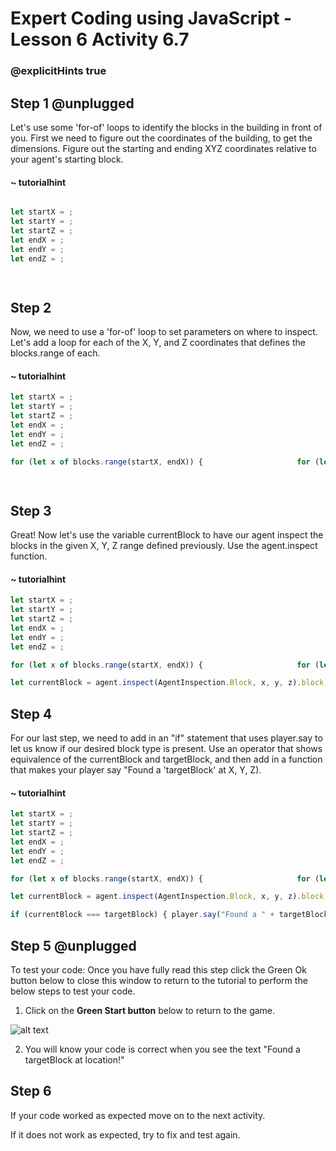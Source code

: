 # Expert Coding using JavaScript - Lesson 6 Activity 6.7

### @explicitHints true

  

## Step 1 @unplugged

  

Let's use	some 'for-of' loops to identify the blocks in the building in front of you. First we need to figure out the coordinates of the building, to get the dimensions. Figure out the starting and ending XYZ coordinates relative to your agent's starting block.

#### ~ tutorialhint

  

```javascript

let startX = ;
let startY = ; 
let startZ = ; 
let endX = ; 
let endY = ; 
let endZ = ; 

  

```


## Step 2

Now, we need to use a 'for-of' loop to set parameters on where to inspect. Let's add a loop for each of the X, Y, and Z coordinates that defines the blocks.range of each.


  

#### ~ tutorialhint

  

```javascript
let startX = ;
let startY = ; 
let startZ = ; 
let endX = ; 
let endY = ; 
let endZ = ; 

for (let x of blocks.range(startX, endX)) { 			 		for (let y of blocks.range(startY, endY)) { 	for (let z of blocks.range(startZ, endZ)) {

  

```

  

## Step 3

Great! Now let's use the variable currentBlock to have our agent inspect the blocks in the given X, Y, Z range defined previously. Use the agent.inspect function.



#### ~ tutorialhint


```javascript
let startX = ;
let startY = ; 
let startZ = ; 
let endX = ; 
let endY = ; 
let endZ = ; 

for (let x of blocks.range(startX, endX)) { 			 		for (let y of blocks.range(startY, endY)) { 	for (let z of blocks.range(startZ, endZ)) {

let currentBlock = agent.inspect(AgentInspection.Block, x, y, z).block;  

```

  
  

## Step 4

For our last step, we need to add in an "if" statement that uses player.say to let us know if our desired block type is present. Use an operator that shows equivalence of the currentBlock and targetBlock, and then add in a function that makes your player say "Found a 'targetBlock' at X, Y, Z).


#### ~ tutorialhint
  

```javascript
let startX = ;
let startY = ; 
let startZ = ; 
let endX = ; 
let endY = ; 
let endZ = ; 

for (let x of blocks.range(startX, endX)) { 			 		for (let y of blocks.range(startY, endY)) { 	for (let z of blocks.range(startZ, endZ)) {

let currentBlock = agent.inspect(AgentInspection.Block, x, y, z).block;  

if (currentBlock === targetBlock) { player.say("Found a " + targetBlock + " block at X: " + x + " Y: " + y + " Z: " + z); } } } }

```

  
  

## Step 5 @unplugged

To test your code:
Once you have fully read this step click the Green Ok button below to close this window to return to the tutorial to perform the below steps to test your code.

1. Click on the **Green Start button** below to return to the game.

  

![alt text](https://expertjs.codingcredentials.com/Lesson1/1.1/1.JPG?raw=true  "Start")
  

2. You will know your code is correct when you see the text "Found a targetBlock at location!"

  
  
  

## Step 6

If your code worked as expected move on to the next activity.

  

If it does not work as expected, try to fix and test again.